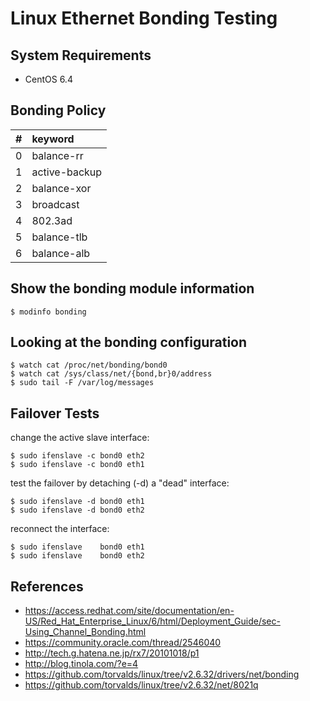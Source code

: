 Linux Ethernet Bonding Testing
==============================

System Requirements
-------------------

+ CentOS 6.4


Bonding Policy
--------------

| # | keyword       |
|:--|:--------------|
| 0 | balance-rr    |
| 1 | active-backup |
| 2 | balance-xor   |
| 3 | broadcast     |
| 4 | 802.3ad       |
| 5 | balance-tlb   |
| 6 | balance-alb   |

Show the bonding module information
-----------------------------------

```
$ modinfo bonding
```

Looking at the bonding configuration
------------------------------------

```
$ watch cat /proc/net/bonding/bond0
$ watch cat /sys/class/net/{bond,br}0/address
$ sudo tail -F /var/log/messages
```

Failover Tests
--------------

change the active slave interface:

```
$ sudo ifenslave -c bond0 eth2
$ sudo ifenslave -c bond0 eth1
```

test the failover by detaching (-d) a "dead" interface:

```
$ sudo ifenslave -d bond0 eth1
$ sudo ifenslave -d bond0 eth2
```

reconnect the interface:

```
$ sudo ifenslave    bond0 eth1
$ sudo ifenslave    bond0 eth2
```

References
----------

+ https://access.redhat.com/site/documentation/en-US/Red_Hat_Enterprise_Linux/6/html/Deployment_Guide/sec-Using_Channel_Bonding.html
+ https://community.oracle.com/thread/2546040
+ http://tech.g.hatena.ne.jp/rx7/20101018/p1
+ http://blog.tinola.com/?e=4
+ https://github.com/torvalds/linux/tree/v2.6.32/drivers/net/bonding
+ https://github.com/torvalds/linux/tree/v2.6.32/net/8021q
